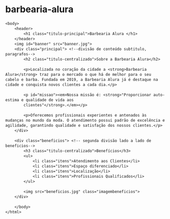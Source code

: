 # barbearia-alura

<!DOCTYPE html> <!--estruturar o conteudo--> 
<html lang="pt-br">
	<head>
		<meta charset="utf-8"> <!-- tipo de dicionario que estamos usando-->
		<title>Barbearia Alura</title> 
		<link rel="stylesheet" href="style-home.css"> <!-- folha de estilo que estamos referenciando--> 
	</head>
		
	<body>
		<header>
			<h1 class="titulo-principal">Barbearia Alura </h1>
		</header>
		<img id="banner" src="banner.jpg">
		<div class="principal"> <!--divisão de conteúdo subtitulo, paragrafos-->
			<h2 class="titulo-centralizado">Sobre a Barbearia Alura</h2>

			<p>Localizada no coração da cidade a <strong>Barbearia Alura</strong> traz para o mercado o que há de melhor para o seu cabelo e barba. Fundada em 2019, a Barbearia Alura já é destaque na cidade e conquista novos clientes a cada dia.</p>

			<p id="missao"><em>Nossa missão é: <strong>"Proporcionar auto-estima e qualidade de vida aos 
			clientes"</strong>.</em></p>

			<p>Oferecemos profissionais experientes e antenados às mudanças no mundo da moda. O atendimento possui padrão de excelência e agilidade, garantindo qualidade e satisfação dos nossos clientes.</p>
		</div>
		
		<div class="beneficios"> <!-- segunda divisão lado a lado de beneficios-->
			<h3 class="titulo-centralizado">Benefícios</h3>
			<ul>
				<li class="itens">Atendimento aos Clientes</li>
				<li class="itens">Espaço diferenciado</li>
				<li class="itens">Localização</li>
				<li class="itens">Profissionais Qualificados</li>
			</ul>

			<img src="beneficios.jpg" class="imagembeneficios">
		</div>
		
		</body>
	</html>
